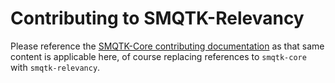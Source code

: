 # Contributing to SMQTK-Relevancy

Please reference the [SMQTK-Core contributing documentation](https://github.com/Kitware/SMQTK-Core/blob/master/CONTRIBUTING.md)
as that same content is applicable here, of course replacing references to `smqtk-core` with
`smqtk-relevancy`.
